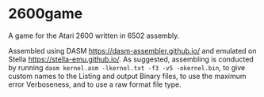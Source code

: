 # 2600game
A game for the Atari 2600 written in 6502 assembly. 

Assembled using DASM https://dasm-assembler.github.io/ and emulated on Stella https://stella-emu.github.io/. As suggested, assembling is conducted by running `dasm kernel.asm -lkernel.txt -f3 -v5 -okernel.bin`, to give custom names to the Listing and output Binary files, to use the maximum error Verboseness, and to use a raw format file type.
